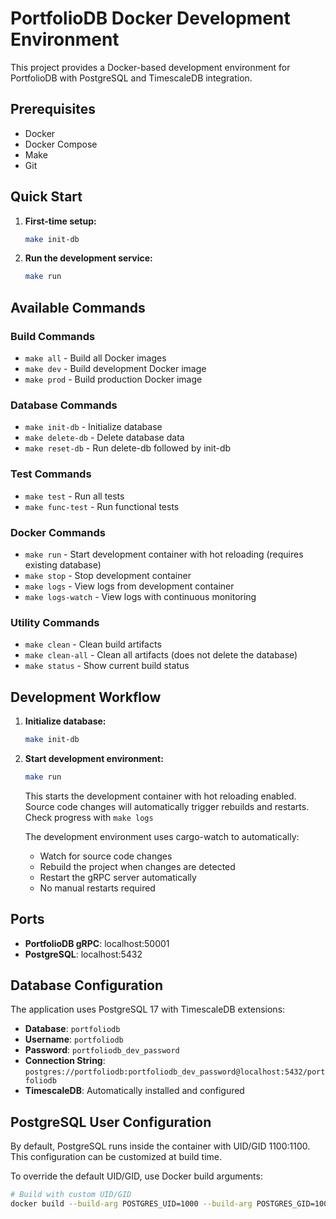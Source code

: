 # PortfolioDB Docker Development Environment

This project provides a Docker-based development environment for PortfolioDB with PostgreSQL and TimescaleDB integration.

## Prerequisites

- Docker
- Docker Compose
- Make
- Git

## Quick Start

1. **First-time setup:**
   ```bash
   make init-db
   ```

2. **Run the development service:**
   ```bash
   make run
   ```

## Available Commands

### Build Commands
- `make all` - Build all Docker images
- `make dev` - Build development Docker image
- `make prod` - Build production Docker image

### Database Commands
- `make init-db` - Initialize database
- `make delete-db` - Delete database data
- `make reset-db` - Run delete-db followed by init-db

### Test Commands
- `make test` - Run all tests
- `make func-test` - Run functional tests

### Docker Commands
- `make run` - Start development container with hot reloading (requires existing database)
- `make stop` - Stop development container
- `make logs` - View logs from development container
- `make logs-watch` - View logs with continuous monitoring

### Utility Commands
- `make clean` - Clean build artifacts
- `make clean-all` - Clean all artifacts (does not delete the database)
- `make status` - Show current build status

## Development Workflow

1. **Initialize database:**
   ```bash
   make init-db
   ```

2. **Start development environment:**
   ```bash
   make run
   ```
   This starts the development container with hot reloading enabled. Source code changes will automatically trigger rebuilds and restarts.  Check progress with `make logs`


   The development environment uses cargo-watch to automatically:
   - Watch for source code changes
   - Rebuild the project when changes are detected
   - Restart the gRPC server automatically
   - No manual restarts required

## Ports

- **PortfolioDB gRPC**: localhost:50001
- **PostgreSQL**: localhost:5432

## Database Configuration

The application uses PostgreSQL 17 with TimescaleDB extensions:

- **Database**: `portfoliodb`
- **Username**: `portfoliodb`
- **Password**: `portfoliodb_dev_password`
- **Connection String**: `postgres://portfoliodb:portfoliodb_dev_password@localhost:5432/portfoliodb`
- **TimescaleDB**: Automatically installed and configured

## PostgreSQL User Configuration

By default, PostgreSQL runs inside the container with UID/GID 1100:1100. This configuration can be customized at build time.

To override the default UID/GID, use Docker build arguments:

```bash
# Build with custom UID/GID
docker build --build-arg POSTGRES_UID=1000 --build-arg POSTGRES_GID=1000 -f docker/Dockerfile -t portfoliodb-dev .
```
